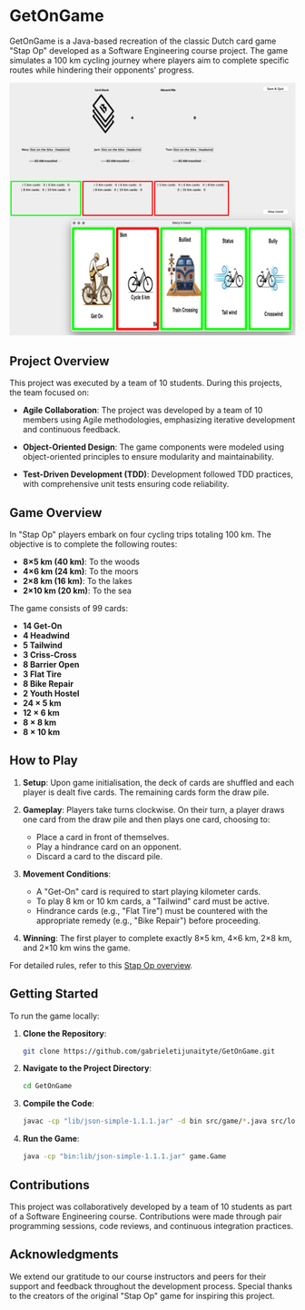 # GetOnGame

GetOnGame is a Java-based recreation of the classic Dutch card game "Stap Op" developed as a Software Engineering course project. The game simulates a 100 km cycling journey where players aim to complete specific routes while hindering their opponents' progress.

![Game_demo](GetOn/documentation/Demo.png)

## Project Overview

This project was executed by a team of 10 students. During this projects, the team focused on:

- **Agile Collaboration**: The project was developed by a team of 10 members using Agile methodologies, emphasizing iterative development and continuous feedback.

- **Object-Oriented Design**: The game components were modeled using object-oriented principles to ensure modularity and maintainability.

- **Test-Driven Development (TDD)**: Development followed TDD practices, with comprehensive unit tests ensuring code reliability.


## Game Overview

In "Stap Op" players embark on four cycling trips totaling 100 km. The objective is to complete the following routes:
- **8×5 km (40 km)**: To the woods
- **4×6 km (24 km)**: To the moors
- **2×8 km (16 km)**: To the lakes
- **2×10 km (20 km)**: To the sea

The game consists of 99 cards:

- **14 Get-On**
- **4 Headwind**
- **5 Tailwind**
- **3 Criss-Cross**
- **8 Barrier Open**
- **3 Flat Tire**
- **8 Bike Repair**
- **2 Youth Hostel**
- **24 × 5 km**
- **12 × 6 km**
- **8 × 8 km**
- **8 × 10 km**

## How to Play

1. **Setup**: Upon game initialisation, the deck of cards are shuffled and each player is dealt five cards. The remaining cards form the draw pile.

2. **Gameplay**: Players take turns clockwise. On their turn, a player draws one card from the draw pile and then plays one card, choosing to:
   - Place a card in front of themselves.
   - Play a hindrance card on an opponent.
   - Discard a card to the discard pile.

3. **Movement Conditions**:
   - A "Get-On" card is required to start playing kilometer cards.
   - To play 8 km or 10 km cards, a "Tailwind" card must be active.
   - Hindrance cards (e.g., "Flat Tire") must be countered with the appropriate remedy (e.g., "Bike Repair") before proceeding.

4. **Winning**: The first player to complete exactly 8×5 km, 4×6 km, 2×8 km, and 2×10 km wins the game.

For detailed rules, refer to this [Stap Op overview](https://www.holland-cycling.com/blog/261-stap-op-a-classic-dutch-card-game).



## Getting Started

To run the game locally:

1. **Clone the Repository**:
   ```bash
   git clone https://github.com/gabrieletijunaityte/GetOnGame.git
   ```
2. **Navigate to the Project Directory**:
   ```bash
   cd GetOnGame
   ```
3. **Compile the Code**:
   ```bash
   javac -cp "lib/json-simple-1.1.1.jar" -d bin src/game/*.java src/logic/*.java src/utilities/*.java src/graphics/*.java
   ```
4. **Run the Game**:
   ```bash
   java -cp "bin:lib/json-simple-1.1.1.jar" game.Game
   ```

## Contributions

This project was collaboratively developed by a team of 10 students as part of a Software Engineering course. Contributions were made through pair programming sessions, code reviews, and continuous integration practices.

## Acknowledgments

We extend our gratitude to our course instructors and peers for their support and feedback throughout the development process. Special thanks to the creators of the original "Stap Op" game for inspiring this project. 
